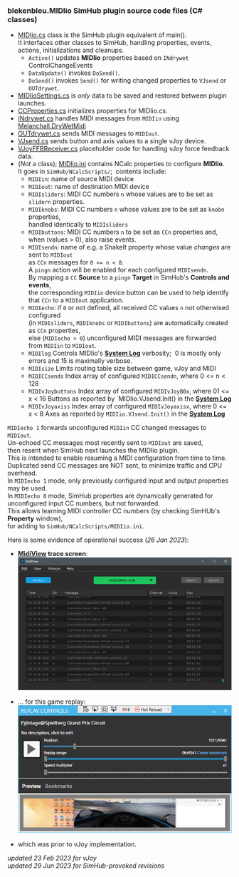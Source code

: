 ### blekenbleu.MIDIio SimHub plugin source code files (C# classes)
- [MIDIio.cs](../MIDIio.cs) class is the SimHub plugin equivalent of main().   
  It interfaces other classes to SimHub, handling properties, events, actions, initializations and cleanups.  
  - `Active()` updates **MIDIio** properties based on `INdrywet` ControlChangeEvents  
  - `DataUpdate()` invokes `DoSend()`.
  - `DoSend()` invokes `Send()` for writing changed properties to `VJsend` or `OUTdrywet`.   
- [MIDIioSettings.cs](../MIDIioSettings.cs) is *only* data to be saved and restored between plugin launches.  
- [CCProperties.cs](../CCProperties.cs) initializes properties for MIDIio.cs.  
- [INdrywet.cs](../INdrywet.cs) handles MIDI messages from `MIDIin`
  using [Melanchall.DryWetMidi](https://github.com/melanchall/drywetmidi)  
- [OUTdrywet.cs](../OUTdrywet.cs) sends MIDI messages to `MIDIout`.  
- [VJsend.cs](../VJsend.cs) sends button and axis values to a single vJoy device.
- [VJoyFFBReceiver.cs](../VJoyFFBReceiver.cs) placeholder code for handling vJoy force feedback data.
- (*Not* a class);  [MIDIio.ini](../MIDIio.ini) contains NCalc properties to configure **MIDIio**.  
  It goes in `SimHub/NCalcScripts/`;&nbsp;  contents include:
  - `MIDIin`:        name of source MIDI device
  - `MIDIout`:       name of destination MIDI device
  - `MIDIsliders`:   MIDI CC numbers `n` whose values are to be set as `slidern` properties.  
  - `MIDIknobs`:     MIDI CC numbers `n` whose values are to be set as `knobn` properties,  
                     handled identically to `MIDIsliders`  
  - `MIDIbuttons`:   MIDI CC numbers `n` to be set as `CCn` properties and, when (values > 0), also raise events.  
  - `MIDIsendn`:     name of e.g. a ShakeIt property whose value *changes* are sent to `MIDIout`  
                      as `CCn` messages for `0 <= n < 8`.  
                     A `pingn` action will be enabled for each configured `MIDIsendn`.  
                     By mapping a `CC` **Source** to a `pingn` **Target** in SimHub's **Controls and events**,  
                     the corresponding `MIDIin` device button can be used
                     to help identify that `CCn` to a `MIDIout` application.  
  - `MIDIecho`:      if `0` or not defined, all received CC values `n` not otherwised configured  
                     (in `MIDIsliders`, `MIDIknobs` or `MIDIbuttons`) are automatically created as `CCn` properties,  
                     else (`MIDIecho > 0`) unconfigured MIDI messages are forwarded from `MIDIin` to `MIDIout`.
  - `MIDIlog`        Controls MIDIio's **[System Log](SimHub.txt)** verbosity;&nbsp; 0 is mostly only errors and 15 is maximally verbose.  
  - `MIDIsize`	     Limits routing table size between game, vJoy and MIDI
  - `MIDICCsends`    Index array of configured `MIDICCsendn`, where 0 <= n < 128
  - `MIDIvJoybuttons` Index array of configured `MIDIvJoyB0x`, where 01 <= x < 16 Buttons
                     as reported by `MIDIio.VJsend.Init() in the **[System Log](SimHub.txt)**
  - `MIDIvJoyaxiss`   Index array of configured `MIDIvJoyaxisx`, where 0 <= x < 8 Axes
                     as reported by `MIDIio.VJsend.Init()` in the **[System Log](SimHub.txt)**  

`MIDIecho 1` forwards unconfigured `MIDIin` CC changed messages to `MIDIout`.  
Un-echoed CC messages most recently sent to `MIDIout` are saved,  
then resent when SimHub next launches the MIDIio plugin.  
This is intended to enable resuming a MIDI configuration from time to time.  
Duplicated send CC messages are NOT sent, to minimize traffic and CPU overhead.  
In `MIDIecho 1` mode, only previously configured input and output properties may be used.  
In `MIDIecho 0` mode, SimHub properties are dynamically generated for unconfigured input CC numbers, but not forwarded.  
This allows learning MIDI controller CC numbers (by checking SimHUb's **Property** window),  
for adding to `SimHub/NCalcScripts/MIDIio.ini`.  

Here is some evidence of operational success (*26 Jan 2023*):  
- **[MidiView](https://hautetechnique.com/midi/midiview/) trace screen**:  
![](MidiView.png)  

- ... for this game replay:  
![](replay.png)  

- which was prior to vJoy implementation.  

 *updated 23 Feb 2023 for vJoy*  
 *updated 29 Jun 2023 for SimHub-provoked revisions*  
